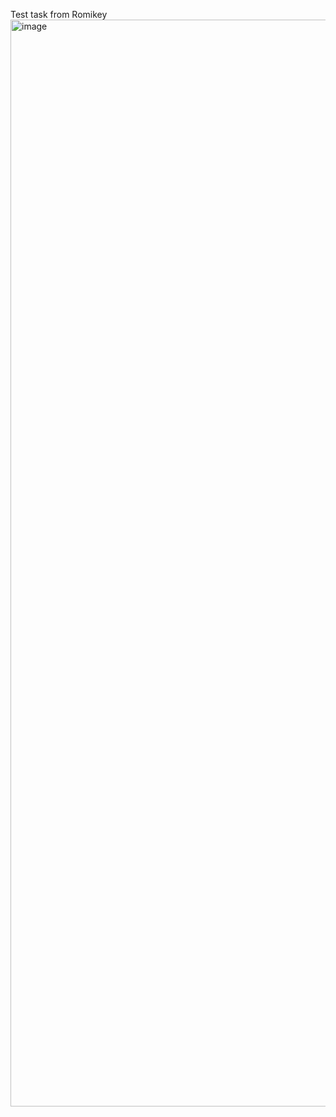 Test task from Romikey
<img width="1739" alt="image" src="https://github.com/user-attachments/assets/433ac277-c86a-4ce9-a074-76650a1425c8" />
